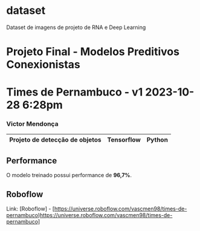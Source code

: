 # dataset
Dataset de imagens de projeto de RNA e Deep Learning

# Projeto Final - Modelos Preditivos Conexionistas
# Times de Pernambuco - v1 2023-10-28 6:28pm

### Victor Mendonça

|**Projeto de detecção de objetos**|**Tensorflow**|**Python**|
|--|--|--|

## Performance

O modelo treinado possui performance de **96,7%**.

## Roboflow

Link: [Roboflow] - [https://universe.roboflow.com/vascmen98/times-de-pernambuco)https://universe.roboflow.com/vascmen98/times-de-pernambuco]
